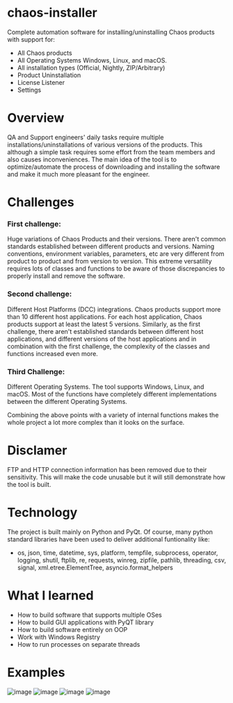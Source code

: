 # chaos-installer
Complete automation software for installing/uninstalling Chaos products with support for:
* All Chaos products
* All Operating Systems Windows, Linux, and macOS.
* All installation types (Official, Nightly, ZIP/Arbitrary)
* Product Uninstallation
* License Listener
* Settings

# Overview
QA and Support engineers' daily tasks require multiple installations/uninstallations of various versions of the products. This although a simple task requires some effort from the team members and also causes inconveniences. The main idea of the tool is to optimize/automate the process of downloading and installing the software and make it much more pleasant for the engineer.

# Challenges #

### First challenge:
Huge variations of Chaos Products and their versions. There aren't common standards established between different products and versions. Naming conventions, environment variables, parameters, etc are very different from product to product and from version to version. This extreme versatility requires lots of classes and functions to be aware of those discrepancies to properly install and remove the software.

### Second challenge:
Different Host Platforms (DCC) integrations. Chaos products support more than 10 different host applications. For each host application, Chaos products support at least the latest 5 versions. Similarly, as the first challenge, there aren't established standards between different host applications, and different versions of the host applications and in combination with the first challenge, the complexity of the classes and functions increased even more.

### Third Challenge:
Different Operating Systems. The tool supports Windows, Linux, and macOS. Most of the functions have completely different implementations between the different Operating Systems. 

Combining the above points with a variety of internal functions makes the whole project a lot more complex than it looks on the surface.

# Disclamer
FTP and HTTP connection information has been removed due to their sensitivity. This will make the code unusable but it will still demonstrate how the tool is built.

# Technology
The project is built mainly on Python and PyQt. Of course, many python standard libraries have been used to deliver additional funtionality like:
* os, json, time, datetime, sys, platform, tempfile, subprocess, operator, logging, shutil, ftplib, re, requests, winreg, zipfile, pathlib, threading, csv, signal, xml.etree.ElementTree, asyncio.format_helpers

# What I learned
* How to build software that supports multiple OSes
* How to build GUI applications with PyQT library
* How to build software entirely on OOP
* Work with Windows Registry
* How to run processes on separate threads

# Examples
![image](https://user-images.githubusercontent.com/74985932/207979018-c6c9885c-9421-4ab7-9125-671788fd66de.png)
![image](https://user-images.githubusercontent.com/74985932/207979194-66666470-8b62-40e0-a352-1b16f1b58417.png)
![image](https://user-images.githubusercontent.com/74985932/207979237-61648f34-a6af-4a57-ad69-a5417c74a535.png)
![image](https://user-images.githubusercontent.com/74985932/207979276-626df7f2-9bac-4e87-b101-2a3a775392d6.png)
